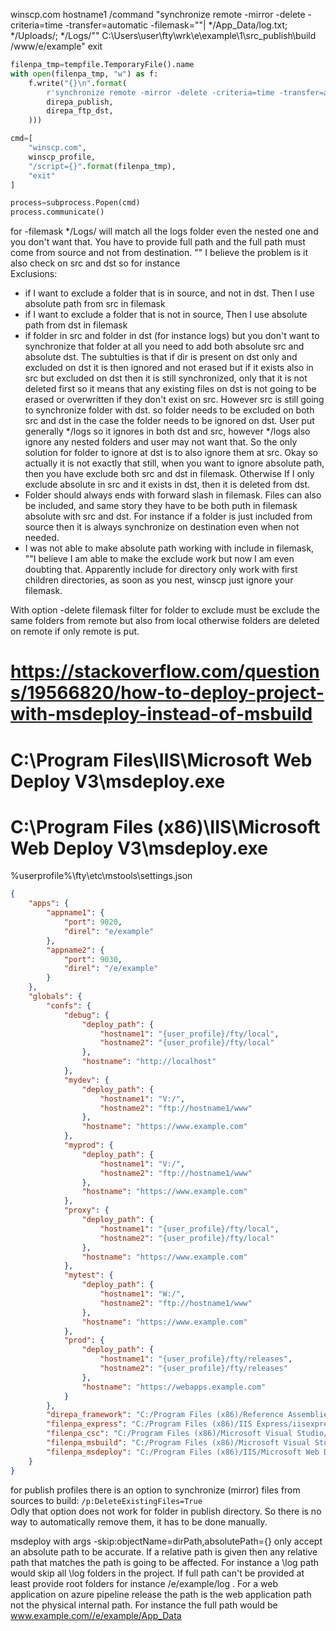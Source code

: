 winscp.com hostname1 /command "synchronize remote -mirror -delete -criteria=time -transfer=automatic -filemask=""| */App_Data/log.txt; */Uploads/; */Logs/"" C:\Users\user\fty\wrk\e\example\1\src\_publish\build /www/e/example" exit

```python
filenpa_tmp=tempfile.TemporaryFile().name
with open(filenpa_tmp, "w") as f:
    f.write("{}\n".format(
        r'synchronize remote -mirror -delete -criteria=time -transfer=automatic -filemask="| */App_Data/log.txt; */Uploads/; */Logs/" "{}" "{}"'.format(
        direpa_publish,
        direpa_ftp_dst,
    )))

cmd=[
    "winscp.com",
    winscp_profile,
    "/script={}".format(filenpa_tmp),
    "exit"
]

process=subprocess.Popen(cmd)
process.communicate()
```

for -filemask */Logs/ will match all the logs folder even the nested one and you don't want that. You have to provide full path and the full path must come from source and not from destination.
"" I believe the problem is it also check on src and dst so for instance  
Exclusions:  
- if I want to exclude a folder that is in source, and not in dst. Then I use absolute path from src in filemask
- if I want to exclude a folder that is not in source, Then I use absolute path from dst in filemask
- if folder in src and folder in dst (for instance logs) but you don't want to synchronize that folder at all you need to add both absolute src and absolute dst. The subtulties is that if dir is present on dst only and excluded on dst it is then ignored and not erased but if it exists also in src but excluded on dst then it is still synchronized, only that it is not deleted first so it means that any existing files on dst is not going to be erased or overwritten if they don't exist on src. However src is still going to synchronize folder with dst. so folder needs to be excluded on both src and dst in the case the folder needs to be ignored on dst. User put generally */logs so it ignores in both dst and src, however */logs also ignore any nested folders and user may not want that. So the only solution for folder to ignore at dst is to also ignore them at src. Okay so actually it is not exactly that still, when you want to ignore absolute path, then you have exclude both src and dst in filemask. Otherwise If I only exclude absolute in src and it exists in dst, then it is deleted from dst.
- Folder should always ends with forward slash in filemask. Files can also be included, and same story they have to be both puth in filemask absolute with src and dst. For instance if a folder is just included from source then it is always synchronize on destination even when not needed.
- I was not able to make absolute path working with include in filemask, ""I believe I am able to make the exclude work but now I am even doubting that. Apparently include for directory only work with first children directories, as soon as you nest, winscp just ignore your filemask.

With option -delete filemask filter for folder to exclude must be exclude the same folders from remote but also from local otherwise folders are deleted on remote if only remote is put.


# https://stackoverflow.com/questions/19566820/how-to-deploy-project-with-msdeploy-instead-of-msbuild
# C:\Program Files\IIS\Microsoft Web Deploy V3\msdeploy.exe
# C:\Program Files (x86)\IIS\Microsoft Web Deploy V3\msdeploy.exe


%userprofile%\fty\etc\mstools\settings.json
```json
{
    "apps": {
        "appname1": {
            "port": 9020,
            "direl": "e/example"
        },
        "appname2": {
            "port": 9030,
            "direl": "/e/example"
        }
    },
    "globals": {
        "confs": {
            "debug": {
                "deploy_path": {
                    "hostname1": "{user_profile}/fty/local",
                    "hostname2": "{user_profile}/fty/local"
                },
                "hostname": "http://localhost"
            },
            "mydev": {
                "deploy_path": {
                    "hostname1": "V:/",
                    "hostname2": "ftp://hostname1/www"
                },
                "hostname": "https://www.example.com"
            },
            "myprod": {
                "deploy_path": {
                    "hostname1": "V:/",
                    "hostname2": "ftp://hostname1/www"
                },
                "hostname": "https://www.example.com"
            },
            "proxy": {
                "deploy_path": {
                    "hostname1": "{user_profile}/fty/local",
                    "hostname2": "{user_profile}/fty/local"
                },
                "hostname": "https://www.example.com"
            },
            "mytest": {
                "deploy_path": {
                    "hostname1": "W:/",
                    "hostname2": "ftp://hostname1/www"
                },
                "hostname": "https://www.example.com"
            },
            "prod": {
                "deploy_path": {
                    "hostname1": "{user_profile}/fty/releases",
                    "hostname2": "{user_profile}/fty/releases"
                },
                "hostname": "https://webapps.example.com"
            }
        },
        "direpa_framework": "C:/Program Files (x86)/Reference Assemblies/Microsoft/Framework/.NETFramework",
        "filenpa_express": "C:/Program Files (x86)/IIS Express/iisexpress.exe",
        "filenpa_csc": "C:/Program Files (x86)/Microsoft Visual Studio/2019/Community/MSBuild/Current/Bin/Roslyn/csc.exe",
        "filenpa_msbuild": "C:/Program Files (x86)/Microsoft Visual Studio/2019/Community/MSBuild/Current/Bin/msbuild.exe",
        "filenpa_msdeploy": "C:/Program Files (x86)/IIS/Microsoft Web Deploy V3/msdeploy.exe"
    }
}
```

for publish profiles there is an option to synchronize (mirror) files from sources to build: `/p:DeleteExistingFiles=True`  
Odly that option does not work for folder in publish directory. So there is no way to automatically remove them, it has to be done manually.   

msdeploy with args -skip:objectName=dirPath,absolutePath={} only accept an absolute path to be accurate. If a relative path is given then any relative path that matches the path is going to be affected. For instance a \\log path would skip all \\log folders in the project. If full path can't be provided at least provide root folders for instance /e/example/log . For a web application on azure pipeline release the path is the web application path not the physical internal path. For instance the full path would be www.example.com//e/example/App_Data
